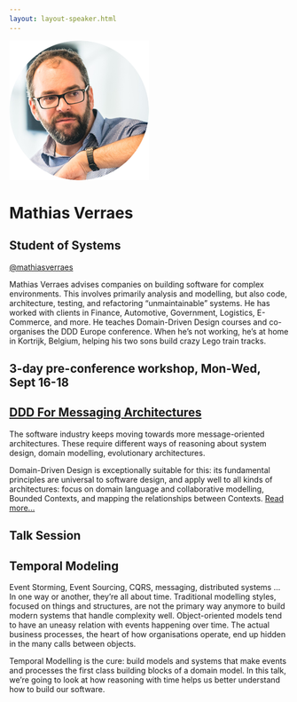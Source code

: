```yaml
---
layout: layout-speaker.html
---
```

<div class="container section featured-speaker">
  <div class="row">
    <div class="col-xs-12 col-sm-2 img-container">
      <img class="speaker-page-img" src="../img/speakers/Mathias-Verraes-ON.png">
    </div>
    <div class="col-xs-12 col-sm-10 copy-container">
    <h1 class="speaker-header">Mathias Verraes</h1>
    <h2 class="speaker-subtitle">Student of Systems</h2>
    <p class="copy"><a class="speaker-handle" href="https://twitter.com/mathiasverraes" target="_blank">@mathiasverraes</a></p>
    <p class="copy">Mathias Verraes advises companies on building software for complex environments. This involves primarily analysis and modelling, but also code, architecture, testing, and refactoring “unmaintainable” systems. He has worked with clients in Finance, Automotive, Government, Logistics, E-Commerce, and more. He teaches Domain-Driven Design courses and co-organises the DDD Europe conference. When he’s not working, he’s at home in Kortrijk, Belgium, helping his two sons build crazy Lego train tracks.</p>
    <h2 class="speaker-subheader">3-day pre-conference workshop, Mon-Wed, Sept 16-18</h2>
    <h2 class="speaker-subheader"><a href="../workshops/ddd-for-messaging-architectures.html">DDD For Messaging Architectures</a></h2>
    <p class="copy">The software industry keeps moving towards more message-oriented architectures. These require different ways of reasoning about system design, domain modelling, evolutionary architectures.</p>
    <p class="copy">Domain-Driven Design is exceptionally suitable for this: its fundamental principles are universal to software design, and apply well to all kinds of architectures: focus on domain language and collaborative modelling, Bounded Contexts, and mapping the relationships between Contexts. <a href="../workshops/ddd-for-messaging-architectures.html">Read more...</a></p>
    <h2 class="speaker-subheader">Talk Session</h2>
    <h2 class="speaker-subheader gold">Temporal Modeling</h2>
    <p class="copy">Event Storming, Event Sourcing, CQRS, messaging, distributed systems … In one way or another, they’re all about time. Traditional modelling styles, focused on things and structures, are not the primary way anymore to build modern systems that handle complexity well. Object-oriented models tend to have an uneasy relation with events happening over time. The actual business processes, the heart of how organisations operate, end up hidden in the many calls between objects.</p>
    <p class="copy">Temporal Modelling is the cure: build models and systems that make events and processes the first class building blocks of a domain model. In this talk, we’re going to look at how reasoning with time helps us better understand how to build our software.</p>
    <!--<a class="btn" href="https://ti.to/explore-ddd-conference/2017">Buy Tickets</a>-->
    </div>
  </div>
</div>